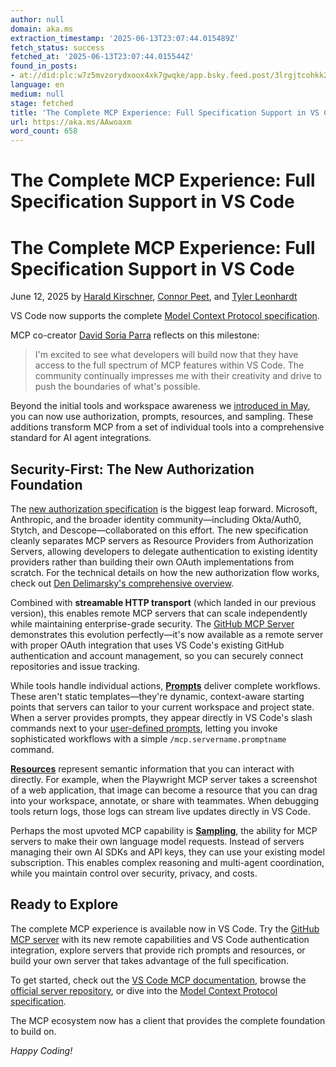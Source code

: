 ```yaml
---
author: null
domain: aka.ms
extraction_timestamp: '2025-06-13T23:07:44.015489Z'
fetch_status: success
fetched_at: '2025-06-13T23:07:44.015544Z'
found_in_posts:
- at://did:plc:w7z5mvzorydxoox4xk7gwqke/app.bsky.feed.post/3lrgjtcohkk2c
language: en
medium: null
stage: fetched
title: 'The Complete MCP Experience: Full Specification Support in VS Code'
url: https://aka.ms/AAwoaxm
word_count: 658
---
```


# The Complete MCP Experience: Full Specification Support in VS Code

# The Complete MCP Experience: Full Specification Support in VS Code

June 12, 2025 by [Harald Kirschner](https://github.com/digitarald), [Connor Peet](https://github.com/connor4312), and [Tyler Leonhardt](https://github.com/tylerleonhardt)

VS Code now supports the complete [Model Context Protocol specification](https://modelcontextprotocol.io/).

MCP co-creator [David Soria Parra](https://github.com/dsp) reflects on this milestone:

> I'm excited to see what developers will build now that they have access to the full spectrum of MCP features within VS Code. The community continually impresses me with their creativity and drive to push the boundaries of what's possible.

Beyond the initial tools and workspace awareness we [introduced in May](https://code.visualstudio.com/blogs/2025/05/12/agent-mode-meets-mcp), you can now use authorization, prompts, resources, and sampling. These additions transform MCP from a set of individual tools into a comprehensive standard for AI agent integrations.

## Security-First: The New Authorization Foundation

The [new authorization specification](https://modelcontextprotocol.io/specification/draft/basic/authorization) is the biggest leap forward. Microsoft, Anthropic, and the broader identity community—including Okta/Auth0, Stytch, and Descope—collaborated on this effort. The new specification cleanly separates MCP servers as Resource Providers from Authorization Servers, allowing developers to delegate authentication to existing identity providers rather than building their own OAuth implementations from scratch. For the technical details on how the new authorization flow works, check out [Den Delimarsky's comprehensive overview](https://den.dev/blog/new-mcp-authorization-spec/).

Combined with **streamable HTTP transport** \(which landed in our previous version\), this enables remote MCP servers that can scale independently while maintaining enterprise-grade security. The [GitHub MCP Server](https://github.blog/changelog/2025-06-12-remote-github-mcp-server-is-now-available-in-public-preview/) demonstrates this evolution perfectly—it's now available as a remote server with proper OAuth integration that uses VS Code's existing GitHub authentication and account management, so you can securely connect repositories and issue tracking.

While tools handle individual actions, [**Prompts**](https://modelcontextprotocol.io/docs/concepts/prompts) deliver complete workflows. These aren't static templates—they're dynamic, context-aware starting points that servers can tailor to your current workspace and project state. When a server provides prompts, they appear directly in VS Code's slash commands next to your [user-defined prompts](https://code.visualstudio.com/docs/copilot/copilot-customization#_prompt-files-experimental), letting you invoke sophisticated workflows with a simple `/mcp.servername.promptname` command.

[**Resources**](https://modelcontextprotocol.io/docs/concepts/resources) represent semantic information that you can interact with directly. For example, when the Playwright MCP server takes a screenshot of a web application, that image can become a resource that you can drag into your workspace, annotate, or share with teammates. When debugging tools return logs, those logs can stream live updates directly in VS Code.

Perhaps the most upvoted MCP capability is [**Sampling**](https://modelcontextprotocol.io/docs/concepts/sampling), the ability for MCP servers to make their own language model requests. Instead of servers managing their own AI SDKs and API keys, they can use your existing model subscription. This enables complex reasoning and multi-agent coordination, while you maintain control over security, privacy, and costs.

## Ready to Explore

The complete MCP experience is available now in VS Code. Try the [GitHub MCP server](https://github.blog/changelog/2025-06-12-remote-github-mcp-server-is-now-available-in-public-preview/) with its new remote capabilities and VS Code authentication integration, explore servers that provide rich prompts and resources, or build your own server that takes advantage of the full specification.

To get started, check out the [VS Code MCP documentation](https://code.visualstudio.com/docs/copilot/chat/mcp-servers), browse the [official server repository](https://github.com/modelcontextprotocol/servers), or dive into the [Model Context Protocol specification](https://modelcontextprotocol.io/).

The MCP ecosystem now has a client that provides the complete foundation to build on.

_Happy Coding\!_